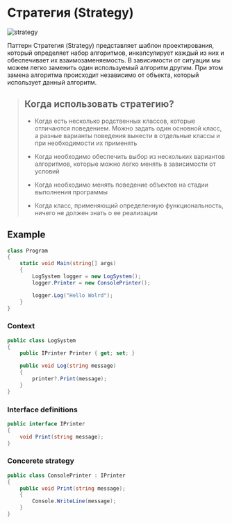 # Стратегия (Strategy)

![strategy](strategy.png)

Паттерн Стратегия (Strategy) представляет шаблон проектирования, который определяет набор алгоритмов, инкапсулирует каждый из них и обеспечивает их взаимозаменяемость. В зависимости от ситуации мы можем легко заменить один используемый алгоритм другим. При этом замена алгоритма происходит независимо от объекта, который использует данный алгоритм.

> ## Когда использовать стратегию?
> * Когда есть несколько родственных классов, которые отличаются поведением. Можно задать один основной класс, а разные варианты поведения вынести в отдельные классы и при необходимости их применять
>
> * Когда необходимо обеспечить выбор из нескольких вариантов алгоритмов, которые можно легко менять в зависимости от условий
>
> * Когда необходимо менять поведение объектов на стадии выполнения программы
>
> * Когда класс, применяющий определенную функциональность, ничего не должен знать о ее реализации

## Example
```csharp
class Program
{
	static void Main(string[] args)
	{
		LogSystem logger = new LogSystem();
		logger.Printer = new ConsolePrinter();

		logger.Log("Hello Wolrd");
	}
}
```

### Context
```csharp
public class LogSystem
{
	public IPrinter Printer { get; set; }

	public void Log(string message)
	{
		printer?.Print(message);
	}
}
```

### Interface definitions
```csharp
public interface IPrinter
{
	void Print(string message);
}
```

### Concerete strategy
```csharp
public class ConsolePrinter : IPrinter
{
	public void Print(string message);
	{
		Console.WriteLine(message);
	}
}
```